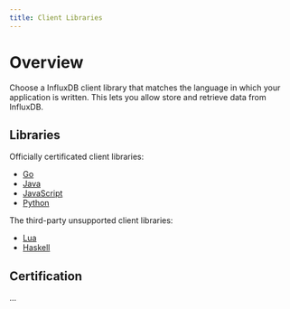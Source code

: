 ```yaml
---
title: Client Libraries
---
```


# Overview

Choose a InfluxDB client library that matches the language in which your application is written. This lets you allow store and retrieve data from InfluxDB.

## Libraries

Officially certificated client libraries:

* [Go](https://example.com)
* [Java](https://example.com)
* [JavaScript](https://example.com)
* [Python](https://example.com)

The third-party unsupported client libraries:

* [Lua](https://example.com)
* [Haskell](https://example.com)

## Certification

...


